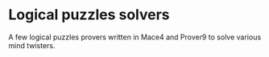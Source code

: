 # Logical puzzles solvers
A few logical puzzles provers written in Mace4 and Prover9 to solve various mind twisters.
